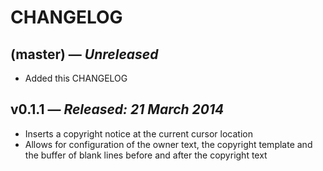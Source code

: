 # CHANGELOG

## **(master)** &mdash; *Unreleased*

* Added this CHANGELOG

## **v0.1.1** &mdash; *Released: 21 March 2014*

* Inserts a copyright notice at the current cursor location
* Allows for configuration of the owner text, the copyright template and the buffer of blank lines before and after the copyright text
